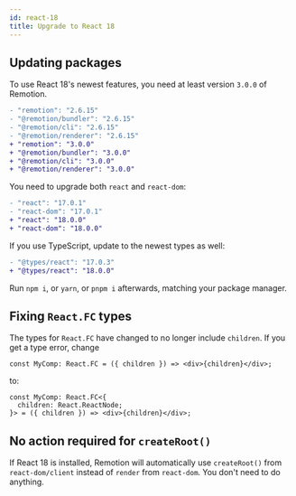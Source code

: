 ```yaml
---
id: react-18
title: Upgrade to React 18
---
```


## Updating packages

To use React 18's newest features, you need at least version `3.0.0` of Remotion.

```diff
- "remotion": "2.6.15"
- "@remotion/bundler": "2.6.15"
- "@remotion/cli": "2.6.15"
- "@remotion/renderer": "2.6.15"
+ "remotion": "3.0.0"
+ "@remotion/bundler": "3.0.0"
+ "@remotion/cli": "3.0.0"
+ "@remotion/renderer": "3.0.0"
```

You need to upgrade both `react` and `react-dom`:

```diff
- "react": "17.0.1"
- "react-dom": "17.0.1"
+ "react": "18.0.0"
+ "react-dom": "18.0.0"
```

If you use TypeScript, update to the newest types as well:

```diff
- "@types/react": "17.0.3"
+ "@types/react": "18.0.0"
```

Run `npm i`, or `yarn`, or `pnpm i` afterwards, matching your package manager.

## Fixing `React.FC` types

The types for `React.FC` have changed to no longer include `children`. If you get a type error, change

```tsx
const MyComp: React.FC = ({ children }) => <div>{children}</div>;
```

to:

```tsx
const MyComp: React.FC<{
  children: React.ReactNode;
}> = ({ children }) => <div>{children}</div>;
```

## No action required for `createRoot()`

If React 18 is installed, Remotion will automatically use `createRoot()` from `react-dom/client` instead of `render` from `react-dom`. You don't need to do anything.
